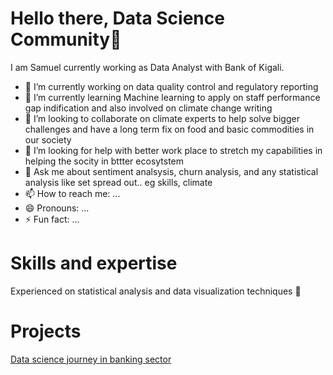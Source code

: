 # Hello there, Data Science Community👋
I am Samuel currently working as Data Analyst with Bank of Kigali.

- 🔭 I’m currently working on data quality control and regulatory reporting
- 🌱 I’m currently learning Machine learning to apply on staff performance gap indification and also involved on climate change writing
- 👯 I’m looking to collaborate on climate experts to help solve bigger challenges and have a long term fix on food and basic commodities in our society
- 🤔 I’m looking for help with better work place to stretch my capabilities in helping the socity in bttter ecosytstem
- 💬 Ask me about sentiment analsysis, churn analysis, and any statistical analysis like set spread out.. eg skills, climate
- 📫 How to reach me: ...
- 😄 Pronouns: ...
- ⚡ Fun fact: ...

# Skills and expertise

Experienced on statistical analysis and data visualization techniques 🤔



# Projects

[Data science journey in banking sector](https://github.com/samu4/data-consolidation-with-python/blob/master/data_consolidation.ipynb)
